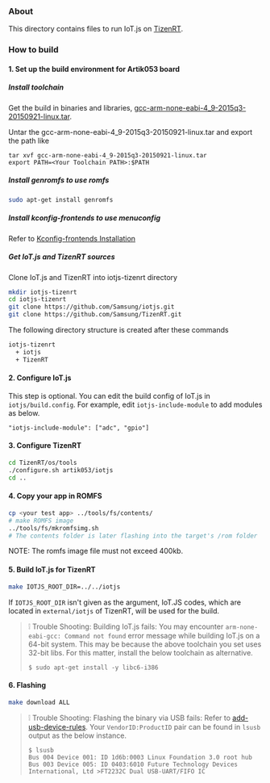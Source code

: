 ### About

This directory contains files to run IoT.js on [TizenRT](https://github.com/Samsung/TizenRT).


### How to build

#### 1. Set up the build environment for Artik053 board

##### Install toolchain

Get the build in binaries and libraries, [gcc-arm-none-eabi-4_9-2015q3-20150921-linux.tar](https://launchpad.net/gcc-arm-embedded/4.9/4.9-2015-q3-update).

Untar the gcc-arm-none-eabi-4_9-2015q3-20150921-linux.tar and export the path like

```
tar xvf gcc-arm-none-eabi-4_9-2015q3-20150921-linux.tar
export PATH=<Your Toolchain PATH>:$PATH
  ```

##### Install genromfs to use romfs

```bash
sudo apt-get install genromfs
```

##### Install kconfig-frontends to use menuconfig

Refer to [Kconfig-frontends Installation](https://github.com/Samsung/TizenRT#appendix)

##### Get IoT.js and TizenRT sources

Clone IoT.js and TizenRT into iotjs-tizenrt directory

```bash
mkdir iotjs-tizenrt
cd iotjs-tizenrt
git clone https://github.com/Samsung/iotjs.git
git clone https://github.com/Samsung/TizenRT.git
```

The following directory structure is created after these commands
```bash
iotjs-tizenrt
  + iotjs
  + TizenRT
```

#### 2. Configure IoT.js

This step is optional. You can edit the build config of IoT.js in `iotjs/build.config`.
For example, edit `iotjs-include-module` to add modules as below.

```
"iotjs-include-module": ["adc", "gpio"]
```

#### 3. Configure TizenRT

```bash
cd TizenRT/os/tools
./configure.sh artik053/iotjs
cd ..
```

#### 4. Copy your app in ROMFS

```bash
cp <your test app> ../tools/fs/contents/
# make ROMFS image
../tools/fs/mkromfsimg.sh
# The contents folder is later flashing into the target's /rom folder
```

NOTE: The romfs image file must not exceed 400kb.

#### 5. Build IoT.js for TizenRT

```bash
make IOTJS_ROOT_DIR=../../iotjs
```

If `IOTJS_ROOT_DIR` isn't given as the argument, IoT.JS codes, which are located in `external/iotjs` of TizenRT, will be used for the build.

> :grey_exclamation: Trouble Shooting: Building IoT.js fails: You may encounter `arm-none-eabi-gcc: Command not found` error message while building IoT.js on a 64-bit system. This may be because the above toolchain you set uses 32-bit libs. For this matter, install the below toolchain as alternative.
> ```
> $ sudo apt-get install -y libc6-i386
> ```

#### 6. Flashing

```bash
make download ALL
```
> :grey_exclamation: Trouble Shooting: Flashing the binary via USB fails: Refer to [add-usb-device-rules](https://github.com/Samsung/TizenRT/blob/master/build/configs/artik053/README.md#add-usb-device-rules). Your `VendorID:ProductID` pair can be found in `lsusb` output as the below instance.
>
>```
>$ lsusb
>Bus 004 Device 001: ID 1d6b:0003 Linux Foundation 3.0 root hub
>Bus 003 Device 005: ID 0403:6010 Future Technology Devices International, Ltd >FT2232C Dual USB-UART/FIFO IC
>```
